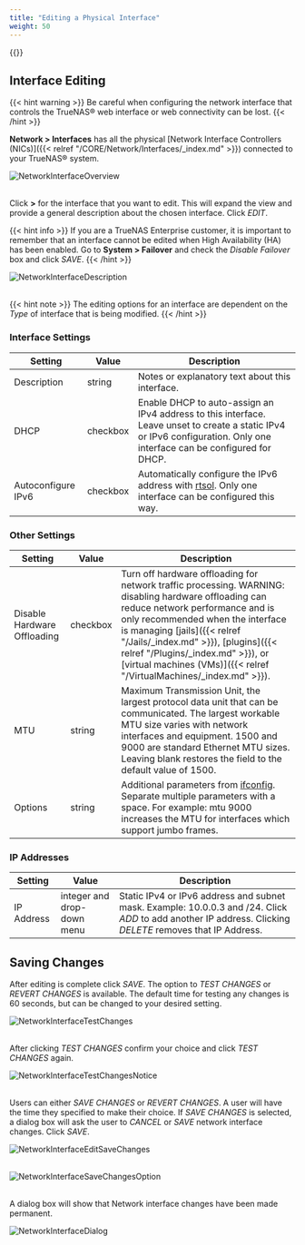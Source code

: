```yaml
---
title: "Editing a Physical Interface"
weight: 50
---
```


{{<toc>}}

## Interface Editing ###

{{< hint warning >}}
Be careful when configuring the network interface that controls the TrueNAS® web interface or web connectivity can be lost.
{{< /hint >}}

**Network > Interfaces** has all the physical [Network Interface Controllers (NICs)]({{< relref "/CORE/Network/Interfaces/_index.md" >}}) connected
to your TrueNAS® system. 

![NetworkInterfaceOverview](/images/CORE/12.0/NetworkInterfaceOverviewPage.png "Network Interface Overview")
<br><br>

Click **>** for the interface that you want to edit.  This will expand the view and provide a general description about the chosen interface. Click *EDIT*.

{{< hint info >}}
If you are a TrueNAS Enterprise customer, it is important to remember that an interface cannot be edited when High Availability (HA) has been enabled.  Go to
**System > Failover** and check the *Disable Failover* box and click *SAVE*.
{{< /hint >}}

![NetworkInterfaceDescription](/images/CORE/12.0/NetworkInterfaceDescriptionView.png "Network Interface Description")
<br><br>

{{< hint note >}}
The editing options for an interface are dependent on the *Type* of interface that is being modified.
{{< /hint >}}

### Interface Settings ###

| Setting | Value | Description |
|---------|-------|-------------|
| Description | string | Notes or explanatory text about this interface. |
| DHCP | checkbox | Enable DHCP to auto-assign an IPv4 address to this interface. Leave unset to create a static IPv4 or IPv6 configuration. Only one interface can be configured for DHCP. |
| Autoconfigure IPv6 | checkbox | Automatically configure the IPv6 address with [rtsol](https://www.freebsd.org/cgi/man.cgi?query=rtsol). Only one interface can be configured this way. |

### Other Settings ###

| Setting | Value | Description |
|---------|-------|-------------|
| Disable Hardware Offloading | checkbox | Turn off hardware offloading for network traffic processing. WARNING: disabling hardware offloading can reduce network performance and is only recommended when the interface is managing [jails]({{< relref "/Jails/_index.md" >}}), [plugins]({{< relref "/Plugins/_index.md" >}}), or [virtual machines (VMs)]({{< relref "/VirtualMachines/_index.md" >}}). |
| MTU | string | Maximum Transmission Unit, the largest protocol data unit that can be communicated. The largest workable MTU size varies with network interfaces and equipment. 1500 and 9000 are standard Ethernet MTU sizes. Leaving blank restores the field to the default value of 1500. |
| Options | string | Additional parameters from [ifconfig](https://www.freebsd.org/cgi/man.cgi?query=ifconfig). Separate multiple parameters with a space. For example: mtu 9000 increases the MTU for interfaces which support jumbo frames. |

### IP Addresses ###

| Setting | Value | Description |
|---------|-------|-------------|
| IP Address | integer and drop-down menu | Static IPv4 or IPv6 address and subnet mask. Example: 10.0.0.3 and /24. Click *ADD* to add another IP address. Clicking *DELETE* removes that IP Address. |

## Saving Changes ##

After editing is complete click *SAVE*.  The option to *TEST CHANGES* or *REVERT CHANGES* is available.  The default time for testing any changes is 60 seconds, but can be changed to your desired setting.  

![NetworkInterfaceTestChanges](/images/CORE/12.0/NetworkInterfaceTestChanges.png "Network Interface Test Changes")
<br><br>

After clicking *TEST CHANGES* confirm your choice and click *TEST CHANGES* again.

![NetworkInterfaceTestChangesNotice](/images/CORE/12.0/NetworkInterfaceTestChangesNotice.png "Network Interface Test Changes Notice")
<br><br>

Users can either *SAVE CHANGES* or *REVERT CHANGES*.  A user will have the time they specified to make their choice.  If *SAVE CHANGES* is selected, a dialog box will ask the user to *CANCEL* or *SAVE* network interface changes.  Click *SAVE*.

![NetworkInterfaceEditSaveChanges](/images/CORE/12.0/NetworkInterfaceEditSaveChanges.png "Network Interface Edit Save Changes ")
<br><br>

![NetworkInterfaceSaveChangesOption](/images/CORE/12.0/NetworkInterfaceSaveChangesOption.png "Network Interface Save Changes Option ")
<br><br>

A dialog box will show that Network interface changes have been made permanent.

![NetworkInterfaceDialog](/images/CORE/12.0/NetworkInterfaceDialogBox.png "Network Interface Dialog Box ")
<br><br>

